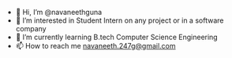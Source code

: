 - 👋 Hi, I’m @navaneethguna
- 👀 I’m interested in Student Intern on any project or in a software company
- 🌱 I’m currently learning B.tech Computer Science Engineering
- 📫 How to reach me navaneeth.247g@gmail.com

<!---
navaneethguna/navaneethguna is a ✨ special ✨ repository because its `README.md` (this file) appears on your GitHub profile.
You can click the Preview link to take a look at your changes.
--->
